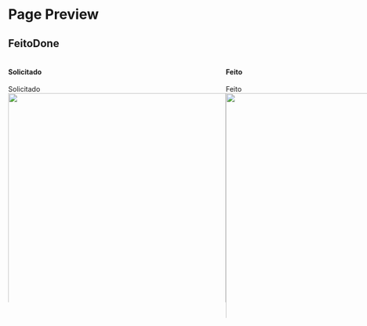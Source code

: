 # Page Preview
## Done
<style>
#required:before {
  content: "Solicitado"
}
#done:before {
  content: "Feito"
}
</style>
<div style="display: flex; justify-content:space-between;">
  <div style="display: flex; flex-direction: column;">
    <h4>Solicitado</h4>
    <img id="required" src="https://i.imgur.com/CdJEJEK.png" style="width: 444px;">
  </div>
  <div style="display: flex; flex-direction: column;">
    <h4>Feito</h4>
    <img id="done" src="https://i.imgur.com/AnhW1xx.png" style="width: 476px;">
  </div>
</div>
